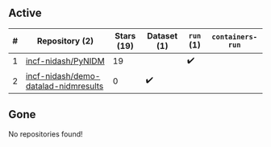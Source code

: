 ## Active
| # | Repository (2) | Stars (19) | Dataset (1) | `run` (1) | `containers-run` |
| --- | --- | --- | --- | --- | --- |
| 1 | [incf-nidash/PyNIDM](https://github.com/incf-nidash/PyNIDM) | 19 |  | :heavy_check_mark: |  |
| 2 | [incf-nidash/demo-datalad-nidmresults](https://github.com/incf-nidash/demo-datalad-nidmresults) | 0 | :heavy_check_mark: |  |  |

## Gone
No repositories found!
